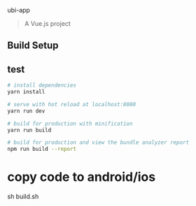  ubi-app

> A Vue.js project

## Build Setup
## test
``` bash
# install dependencies
yarn install

# serve with hot reload at localhost:8080
yarn run dev

# build for production with minification
yarn run build

# build for production and view the bundle analyzer report
npm run build --report
```

# copy code to android/ios
sh build.sh
